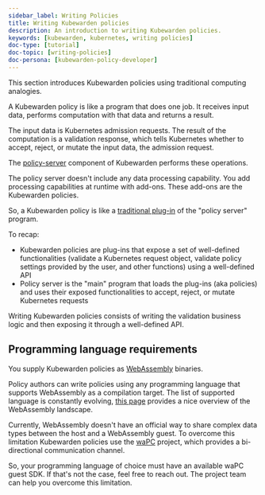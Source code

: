 ```yaml
---
sidebar_label: Writing Policies
title: Writing Kubewarden policies
description: An introduction to writing Kubewarden policies.
keywords: [kubewarden, kubernetes, writing policies]
doc-type: [tutorial]
doc-topic: [writing-policies]
doc-persona: [kubewarden-policy-developer]
---
```


This section introduces Kubewarden policies using traditional computing analogies.

A Kubewarden policy is like a program that does one job.
It receives input data, performs computation with that data and returns a result.

The input data is Kubernetes admission requests.
The result of the computation is a validation response,
which tells Kubernetes whether to accept, reject, or mutate the input data, the admission request.

The [policy-server](https://github.com/kubewarden/policy-server)
component of Kubewarden performs these operations.

The policy server doesn't include any data processing capability.
You add processing capabilities at runtime with add-ons.
These add-ons are the Kubewarden policies.

So, a Kubewarden policy is like a
[traditional plug-in](https://en.wikipedia.org/wiki/Plug-in_%28computing%29)
of the "policy server" program.

To recap:

- Kubewarden policies are plug-ins that expose a set of well-defined
functionalities (validate a Kubernetes request object, validate policy settings provided by the user, and other functions) using a well-defined API
- Policy server is the "main" program that loads the plug-ins
(aka policies) and uses their exposed functionalities to accept, reject, or mutate Kubernetes requests

Writing Kubewarden policies consists of writing the validation business logic and then exposing it through a well-defined API.

## Programming language requirements

You supply Kubewarden policies as
[WebAssembly](https://webassembly.org/) binaries.

Policy authors can write policies using any programming language that supports WebAssembly as a compilation target.
The list of supported language is constantly evolving, [this page](https://github.com/appcypher/awesome-wasm-langs) provides a nice overview of the WebAssembly landscape.

Currently, WebAssembly doesn't have an official way to share complex data types between the host and a WebAssembly guest.
To overcome this limitation Kubewarden policies use the [waPC](https://github.com/wapc) project, which provides a bi-directional communication channel.

So, your programming language of choice must have an available waPC guest SDK.
If that's not the case, feel free to reach out.
The project team can help you overcome this limitation.
